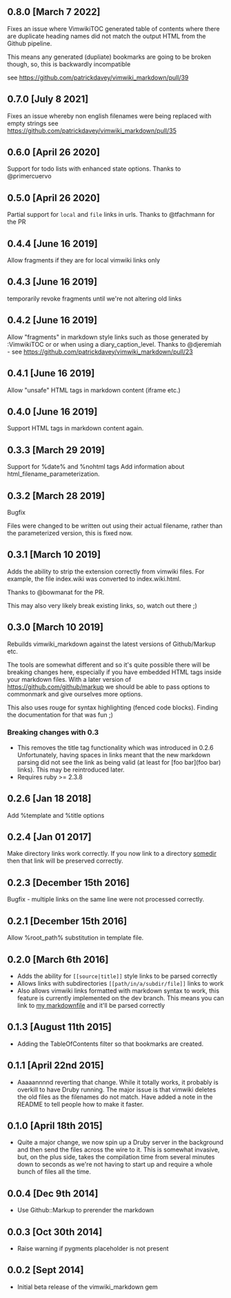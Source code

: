 ## 0.8.0 [March 7 2022]
Fixes an issue where VimwikiTOC generated table of contents where there are duplicate heading names did not match the output HTML from the Github pipeline.

This means any generated (dupliate) bookmarks are going to be broken though, so, this is backwardly incompatible

see https://github.com/patrickdavey/vimwiki_markdown/pull/39

## 0.7.0 [July 8 2021]
Fixes an issue whereby non english filenames were being replaced with empty strings
see https://github.com/patrickdavey/vimwiki_markdown/pull/35

## 0.6.0 [April 26 2020]
Support for todo lists with enhanced state options. Thanks to @primercuervo

## 0.5.0 [April 26 2020]
Partial support for `local` and `file` links in urls. Thanks to @tfachmann for the PR

## 0.4.4 [June 16 2019]
Allow fragments if they are for local vimwiki links only

## 0.4.3 [June 16 2019]
temporarily revoke fragments until we're not altering old links

## 0.4.2 [June 16 2019]
Allow "fragments" in markdown style links such as those generated by :VimwikiTOC or or when using a diary_caption_level.
Thanks to @djeremiah - see https://github.com/patrickdavey/vimwiki_markdown/pull/23

## 0.4.1 [June 16 2019]
Allow "unsafe" HTML tags in markdown content (iframe etc.)

## 0.4.0 [June 16 2019]
Support HTML tags in markdown content again.

## 0.3.3 [March 29 2019]
Support for %date% and %nohtml tags
Add information about html_filename_parameterization.

## 0.3.2 [March 28 2019]

Bugfix

Files were changed to be written out using their actual filename, rather than the
parameterized version, this is fixed now.

## 0.3.1 [March 10 2019]
Adds the ability to strip the extension correctly from vimwiki files.
For example, the file index.wiki was converted to index.wiki.html.

Thanks to @bowmanat for the PR.

This may also very likely break existing links, so, watch out there ;)

## 0.3.0 [March 10 2019]
Rebuilds vimwiki_markdown against the latest versions of Github/Markup etc.

The tools are somewhat different and so it's quite possible there will be breaking changes here, especially if
you have embedded HTML tags inside your markdown files. With a later version of https://github.com/github/markup
we should be able to pass options to commonmark and give ourselves more options.

This also uses rouge for syntax highlighting (fenced code blocks). Finding the documentation for that was fun ;)

### Breaking changes with 0.3
* This removes the title tag functionality which was introduced in 0.2.6 Unfortunately, having spaces in links meant that the new markdown parsing did not see the link as being valid (at least for [foo bar](foo bar) links). This may be reintroduced later.
* Requires ruby >= 2.3.8


## 0.2.6 [Jan 18 2018]
Add %template and %title options

## 0.2.4 [Jan 01 2017]
Make directory links work correctly. If you now link to
a directory [somedir](somedir/) then that link will be preserved
correctly.

## 0.2.3 [December 15th 2016]
Bugfix - multiple links on the same line were not processed correctly.

## 0.2.1 [December 15th 2016]
Allow %root_path% substitution in template file.

## 0.2.0 [March 6th 2016]
* Adds the ability for `[[source|title]]` style links to be parsed correctly
* Allows links with subdirectories `[[path/in/a/subdir/file]]` links to work
* Also allows vimwiki links formatted with markdown syntax to work, this
  feature is currently implemented on the dev branch. This means you can
  link to [my markdownfile](blah.md) and it'll be parsed correctly

## 0.1.3 [August 11th 2015]
* Adding the TableOfContents filter so that bookmarks are created.

## 0.1.1 [April 22nd 2015]
* Aaaaannnnd reverting that change.  While it totally works, it probably
  is overkill to have Druby running.  The major issue is that vimwiki
  deletes the old files as the filenames do not match.  Have added a
  note in the README to tell people how to make it faster.

## 0.1.0 [April 18th 2015]
* Quite a major change, we now spin up a Druby server in the background
  and then send the files across the wire to it.  This is somewhat
  invasive, but, on the plus side, takes the compilation time from
  several minutes down to seconds as we're not having to start
  up and require a whole bunch of files all the time.

## 0.0.4 [Dec 9th 2014]
* Use Github::Markup to prerender the markdown

## 0.0.3 [Oct 30th 2014]

* Raise warning if pygments placeholder is not present

## 0.0.2 [Sept 2014]

* Initial beta release of the vimwiki_markdown gem
